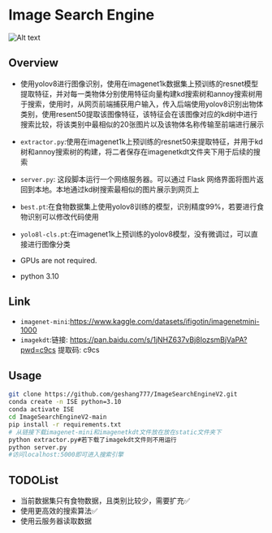 # Image Search Engine

![Alt text](./figures/ui.png)


## Overview

- 使用yolov8进行图像识别，使用在imagenet1k数据集上预训练的resnet模型提取特征，并对每一类物体分别使用特征向量构建kd搜索树和annoy搜索树用于搜索，使用时，从网页前端捕获用户输入，传入后端使用yolov8识别出物体类别，使用resent50提取该图像特征，该特征会在该图像对应的kd树中进行搜索比较，将该类别中最相似的20张图片以及该物体名称传输至前端进行展示

- `extractor.py`:使用在imagenet1k上预训练的resnet50来提取特征，并用于kd树和annoy搜索树的构建，将二者保存在imagenetkdt文件夹下用于后续的搜索
- `server.py`: 这段脚本运行一个网络服务器。可以通过 Flask 网络界面将图片返回到本地。本地通过kd树搜索最相似的图片展示到网页上
-  `best.pt`:在食物数据集上使用yolov8训练的模型，识别精度99%，若要进行食物识别可以修改代码使用
-  `yolo8l-cls.pt`:在imagenet1k上预训练的yolov8模型，没有微调过，可以直接进行图像分类
- GPUs are not required.
- python 3.10

## Link

- `imagenet-mini`:https://www.kaggle.com/datasets/ifigotin/imagenetmini-1000
- `imagekdt`:链接: https://pan.baidu.com/s/1jNHZ637vBj8IozsmBjVaPA?pwd=c9cs 提取码: c9cs

## Usage
```bash
git clone https://github.com/geshang777/ImageSearchEngineV2.git
conda create -n ISE python=3.10
conda activate ISE
cd ImageSearchEngineV2-main
pip install -r requirements.txt
# 从链接下载imagenet-mini和imagenetkdt文件放在放在static文件夹下
python extractor.py#若下载了imagekdt文件则不用运行
python server.py
#访问localhost:5000即可进入搜索引擎
```

## TODOList

-  当前数据集只有食物数据，且类别比较少，需要扩充✅
-  使用更高效的搜索算法✅
-   使用云服务器读取数据
